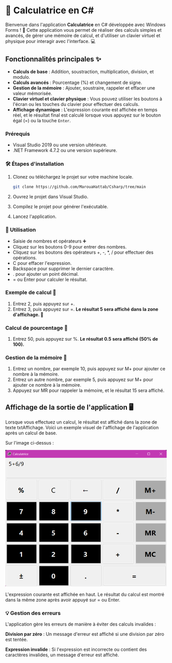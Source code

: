 # 🧮 Calculatrice en C#

Bienvenue dans l'application **Calculatrice** en C# développée avec Windows Forms ! 🎉 Cette application vous permet de réaliser des calculs simples et avancés, de gérer une mémoire de calcul, et d'utiliser un clavier virtuel et physique pour interagir avec l'interface. 💻

## Fonctionnalités principales ✨

- **Calculs de base** : Addition, soustraction, multiplication, division, et modulo.
- **Calculs avancés** : Pourcentage (%) et changement de signe.
- **Gestion de la mémoire** : Ajouter, soustraire, rappeler et effacer une valeur mémorisée.
- **Clavier virtuel et clavier physique** : Vous pouvez utiliser les boutons à l'écran ou les touches du clavier pour effectuer des calculs.
- **Affichage dynamique** : L'expression courante est affichée en temps réel, et le résultat final est calculé lorsque vous appuyez sur le bouton égal (=) ou la touche `Enter`.

### Prérequis

- Visual Studio 2019 ou une version ultérieure.
- .NET Framework 4.7.2 ou une version supérieure.

### 🛠 Étapes d'installation

1. Clonez ou téléchargez le projet sur votre machine locale.

   ```bash
   git clone https://github.com/MarouaHattab/Csharp/tree/main
   ```
2. Ouvrez le projet dans Visual Studio.

3. Compilez le projet pour générer l'exécutable.

4. Lancez l'application.

### 🚀 Utilisation

- Saisie de nombres et opérateurs ➕
- Cliquez sur les boutons 0-9 pour entrer des nombres.
- Cliquez sur les boutons des opérateurs +, -, *, / pour effectuer des opérations.
- C pour effacer l'expression.
- Backspace pour supprimer le dernier caractère.
- . pour ajouter un point décimal.
- = ou Enter pour calculer le résultat.

### Exemple de calcul 🔢
1. Entrez 2, puis appuyez sur +.
2. Entrez 3, puis appuyez sur =.
**Le résultat 5 sera affiché dans la zone d'affichage. 🎉**
### Calcul de pourcentage 💯
1. Entrez 50, puis appuyez sur %.
**Le résultat 0.5 sera affiché (50% de 100).**
### Gestion de la mémoire 💾
1. Entrez un nombre, par exemple 10, puis appuyez sur M+ pour ajouter ce nombre à la mémoire.
2. Entrez un autre nombre, par exemple 5, puis appuyez sur M+ pour ajouter ce nombre à la mémoire.
3. Appuyez sur MR pour rappeler la mémoire, et le résultat 15 sera affiché.

## Affichage de la sortie de l'application 🖥 ##
Lorsque vous effectuez un calcul, le résultat est affiché dans la zone de texte txtAffichage. Voici un exemple visuel de l'affichage de l'application après un calcul de base.


Sur l'image ci-dessus :

![output](img/output.png)


L'expression courante est affichée en haut.
Le résultat du calcul est montré dans la même zone après avoir appuyé sur = ou Enter.

### 💡 Gestion des erreurs
L'application gère les erreurs de manière à éviter des calculs invalides :

**Division par zéro** : Un message d'erreur est affiché si une division par zéro est tentée.

**Expression invalide** : Si l'expression est incorrecte ou contient des caractères invalides, un message d'erreur est affiché.

